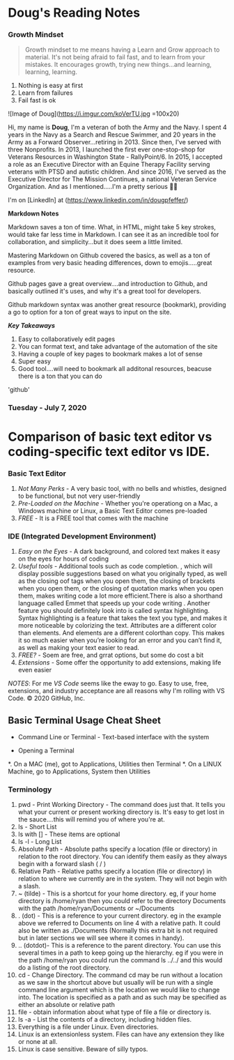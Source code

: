 # Doug's Reading Notes

### Growth Mindset

> Growth mindset to me means having a Learn and Grow approach to material. It's not being afraid to fail fast, and to learn from your mistakes. It encourages growth, trying new things...and learning, learning, learning.

1. Nothing is easy at first
2. Learn from failures
3. Fail fast is ok

![Image of Doug](https://i.imgur.com/koVerTU.jpg =100x20)

Hi, my name is **Doug**, I'm a veteran of both the Army and the Navy. I spent 4 years in the Navy as a Search and Rescue Swimmer, and 20 years in the Army as a Forward Observer...retiring in 2013. Since then, I've served with three Nonprofits. In 2013, I launched the first ever one-stop-shop for Veterans Resources in Washington State - RallyPoint/6. In 2015, I accepted a role as an Executive Director with an Equine Therapy Facility serving veterans with PTSD and autistic children. And since 2016, I've served as the Executive Director for The Mission Continues, a national Veteran Service Organization. And as I mentioned.....I'm a pretty serious :biking_man:

I'm on [LinkedIn] at (https://www.linkedin.com/in/dougpfeffer/)

__Markdown Notes__

Markdown saves a ton of time. What, in HTML, might take 5 key strokes, would take far less time in Markdown. I can see it as an incredible tool for collaboration, and simplicity...but it does seem a little limited.

Mastering Markdown on Github covered the basics, as well as a ton of examples from very basic heading differences, down to emojis.....great resource.

Github pages gave a great overview....and introduction to Github, and basically outlined it's uses, and why it's a great tool for developers.

Github markdown syntax was another great resource (bookmark), providing a go to option for a ton of great ways to input on the site.

***Key Takeaways***

1. Easy to collaboratively edit pages
2. You can format text, and take advantage of the automation of the site
3. Having a couple of key pages to bookmark makes a lot of sense
4. Super easy
5. Good tool....will need to bookmark all additonal resources, beacuse there is a ton that you can do

'github'

### Tuesday - July 7, 2020

# Comparison of basic text editor vs coding-specific text editor vs IDE.

### Basic Text Editor

1. _Not Many Perks_ - A very basic tool, with no bells and whistles, designed to be functional, but not very user-friendly
2. _Pre-Loaded on the Machine_ - Whether you're operationg on a Mac, a Windows machine or Linux, a Basic Text Editor comes pre-loaded
3. _FREE_ - It is a FREE tool that comes with the machine

### IDE (Integrated Development Environment)

1. _Easy on the Eyes_ - A dark background, and colored text makes it easy on the eyes for hours of coding
2. _Useful tools_ - Additional tools such as code completion. , which will display possible suggestions based on what you originally typed, as well as the closing 
oof tags when you open them, the closing of brackets when you open them, or the closing of quotation marks when you open them, makes writing code a lot more 
efficient.There is also a shorthand language called Emmet that speeds up your code writing . Another feature you should definitely look into is called syntax
highlighting. Syntax highlighting is a feature that takes the text you type, and makes it more noticeable by colorizing the text. Attributes are a different color 
than elements. And elements are a different colorthan copy. This makes it so much easier when you’re looking for an error and you can’t find it, as well as making 
your text easier to read.
3. _FREE?_ - Soem are free, and grrat options, but some do cost a bit
4. _Extensions_ - Some offer the opportunity to add extensions, making life even easier

*NOTES*: For me _VS Code_ seems like the eway to go. Easy to use, free, extensions, and industry acceptance are all reasons why I'm rolling with VS Code.
© 2020 GitHub, Inc.

## Basic Terminal Usage Cheat Sheet

* Command Line or Terminal - Text-based interface with the system

* Opening a Terminal

*. On a MAC (me), got to Applications, Utilities then Terminal
*. On a LINUX Machine, go to Applications, System then Utilities

### Terminology

1. pwd - Print Working Directory - The command does just that. It tells you what your current or present working directory is. It's easy to get lost in the sauce....this will remind you of where you're at.
2. ls - Short List
3. ls with [] - These items are optional
4. ls -l - Long List
5. Absolute Path - Absolute paths specify a location (file or directory) in relation to the root directory. You can identify them easily as they always begin with a forward slash ( / )
6. Relative Path - Relative paths specify a location (file or directory) in relation to where we currently are in the system. They will not begin with a slash.
7. ~ (tilde) - This is a shortcut for your home directory. eg, if your home directory is /home/ryan then you could refer to the directory Documents with the path /home/ryan/Documents or ~/Documents
8. . (dot) - This is a reference to your current directory. eg in the example above we referred to Documents on line 4 with a relative path. It could also be written as ./Documents (Normally this extra bit is not required but in later sections we will see where it comes in handy).
9. .. (dotdot)- This is a reference to the parent directory. You can use this several times in a path to keep going up the hierarchy. eg if you were in the path /home/ryan you could run the command ls ../../ and this would do a listing of the root directory.
10. cd - Change Directory. The command cd may be run without a location as we saw in the shortcut above but usually will be run with a single command line argument which is the location we would like to change into. The location is specified as a path and as such may be specified as either an absolute or relative path
11. file - obtain information about what type of file a file or directory is.
12. ls -a - List the contents of a directory, including hidden files.
13. Everything is a file under Linux. Even directories.
14. Linux is an extensionless system. Files can have any extension they like or none at all.
15. Linux is case sensitive. Beware of silly typos.
